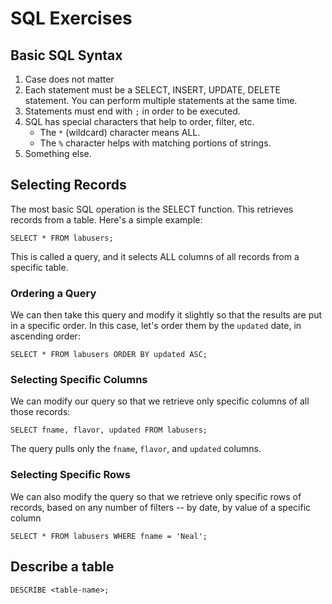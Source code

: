 # SQL Exercises

## Basic SQL Syntax

1. Case does not matter
2. Each statement must be a SELECT, INSERT, UPDATE, DELETE statement. You can perform multiple statements at the same time.
3. Statements must end with `;` in order to be executed.
4. SQL has special characters that help to order, filter, etc.
    * The `*` (wildcard) character means ALL.
    * The `%` character helps with matching portions of strings.
5. Something else.

## Selecting Records

The most basic SQL operation is the SELECT function. This retrieves records from a table. Here's a simple example:

    SELECT * FROM labusers;

This is called a query, and it selects ALL columns of all records from a specific table.

### Ordering a Query

We can then take this query and modify it slightly so that the results are put in a specific order.
In this case, let's order them by the `updated` date, in ascending order:

    SELECT * FROM labusers ORDER BY updated ASC;

### Selecting Specific Columns

We can modify our query so that we retrieve only specific columns of all those records:

    SELECT fname, flavor, updated FROM labusers;

The query pulls only the `fname`, `flavor`, and `updated` columns.

### Selecting Specific Rows

We can also modify the query so that we retrieve only specific rows of records, based on any
number of filters -- by date, by value of a specific column

    SELECT * FROM labusers WHERE fname = 'Neal';

## Describe a table

    DESCRIBE <table-name>;
